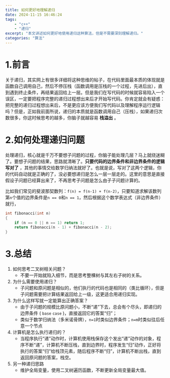 ```yaml
---
title: 如何更好地理解递归
date: 2024-11-15 16:46:24
tags:
    - "c++"
    - "递归"
excerpt: "本文讲述如何更好地使用递归这种算法，但是不需要深刻理解递归。"
categories: "算法"
---
```



# 1.前言

关于递归，其实网上有很多详细将这种思维的帖子，在代码里面最本质的体现就是函数自己调用自己，然后不停压栈（函数调用是压栈的一个过程，先进后出），直到遇到终止条件，再结果返回给上一层。但是我们在写代码的时候就容易陷入一个误区，一定要把程序完整的递归过程想出来后才开始写代码。你肯定就会有疑惑：把完整的递归过程想出来后，不是更应该方便我们写代码以及理解程序运行逻辑吗？但是，正如我前面所说，递归的本质就是函数调用自己（压栈），如果递归次数很多，你这时候思考的越多，你脑子就越容易 **栈溢出** 。

# 2.如何处理递归问题

处理递归，核心就是千万不要想子问题的过程，你脑子能处理几层？马上就绕迷糊了。要想子问题的结果，思路就清晰了。**只要代码的边界条件和非边界条件的逻辑写对了** ，其他的事情交给数学归纳法就好了。也就是说，写对了这两个逻辑，你的代码自动就是正确的了，没必要想递归是怎么一层一层走的。这里的意思是直接假设子问题已经算出来了，不再思考子问题是怎么由子子问题计算的。

比如我们常见的斐波那契数列：`f(n) = f(n-1) + f(n-2)`，只要知道求解该数列第`n`个值的边界条件是`n == 0`和`n == 1`，然后根据这个数学表达式（非边界条件）就行，
```C++
int fibonacci(int n)
{
    if (n == 0 || n == 1) return 1;
    return fibonacci(n - 1) + fibonacci(n - 2);
}
```

# 3.总结

1. 如何思考二叉树相关问题？
    - 不要一开始就陷入细节，而是思考整棵树与其左右子树的关系。
2. 为什么需要使用递归？
    - 子问题和原问题是相似的，他们执行的代码也是相同的（类比循环），但是子问题需要把计算结果返回给上一级，这更适合用递归实现。
3. 为什么这样写就一定能算出正确答案？
    - 由于子问题的规模比原问题小，不断“递”下去，总会有个尽头，即递归的边界条件 ( `base` `case` )，直接返回它的答案“归”；
    - 类似于数学归纳法（多米诺骨牌），`n=1`时类似边界条件；`n=m`时类似往后任意一个节点
4. 计算机是怎么执行递归的？
    - 当程序执行“递”动作时，计算机使用栈保存这个发出“递”动作的对象，程序不断“递”，计算机不断压栈，直到边界时，程序发生“归”动作，正好将执行的答案“归”给栈顶元素，随后程序不断“归”，计算机不断出栈，直到返回原问题的答案，栈空。
5. 另一种递归思路
    - 维护全局变量，使用二叉树遍历函数，不断更新全局变量最大值。